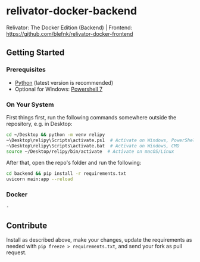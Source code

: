 # relivator-docker-backend

Relivator: The Docker Edition (Backend) | Frontend: <https://github.com/blefnk/relivator-docker-frontend>

## Getting Started

### Prerequisites

- [Python](https://www.python.org/downloads/) (latest version is recommended)
- Optional for Windows: [Powershell 7](https://learn.microsoft.com/en-us/powershell/scripting/install/installing-powershell-on-windows?view=powershell-7.4)

### On Your System

First things first, run the following commands somewhere outside the repository, e.g. in Desktop:

```bash
cd ~/Desktop && python -m venv relipy
~\Desktop\relipy\Scripts\activate.ps1  # Activate on Windows, PowerShell
~\Desktop\relipy\Scripts\activate.bat  # Activate on Windows, CMD
source ~/Desktop/relipy/bin/activate  # Activate on macOS/Linux
```

After that, open the repo's folder and run the following:

```bash
cd backend && pip install -r requirements.txt
uvicorn main:app --reload
```

### Docker

```bash
-
```

## Contribute

Install as described above, make your changes, update the requirements as needed with `pip freeze > requirements.txt`, and send your fork as pull request.
